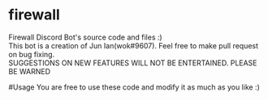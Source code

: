 # firewall
Firewall Discord Bot's source code and files :)  
This bot is a creation of Jun Ian(wok#9607). Feel free to make pull request on bug fixing.  
SUGGESTIONS ON NEW FEATURES WILL NOT BE ENTERTAINED. PLEASE BE WARNED

#Usage 
You are free to use these code and modify it as much as you like :) 
